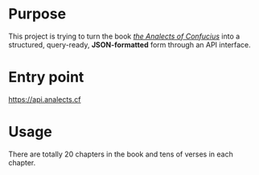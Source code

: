 # Purpose
This project is trying to turn the book [_the Analects of Confucius_](https://en.wikisource.org/wiki/Analects) into a structured, query-ready, **JSON-formatted** form through an API interface.

# Entry point
https://api.analects.cf

# Usage
There are totally 20 chapters in the book and tens of verses in each chapter.
